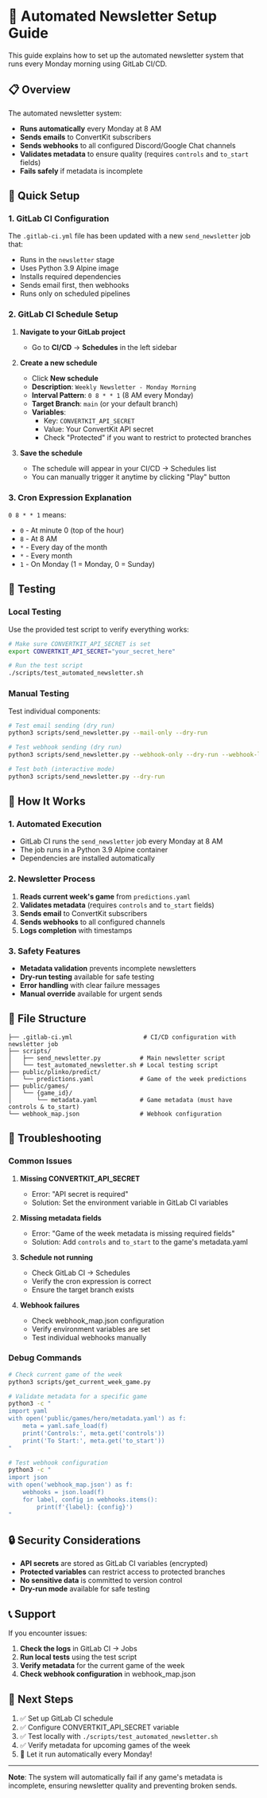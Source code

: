 # 🤖 Automated Newsletter Setup Guide

This guide explains how to set up the automated newsletter system that runs every Monday morning using GitLab CI/CD.

## 📋 Overview

The automated newsletter system:
- **Runs automatically** every Monday at 8 AM
- **Sends emails** to ConvertKit subscribers
- **Sends webhooks** to all configured Discord/Google Chat channels
- **Validates metadata** to ensure quality (requires `controls` and `to_start` fields)
- **Fails safely** if metadata is incomplete

## 🚀 Quick Setup

### 1. GitLab CI Configuration

The `.gitlab-ci.yml` file has been updated with a new `send_newsletter` job that:
- Runs in the `newsletter` stage
- Uses Python 3.9 Alpine image
- Installs required dependencies
- Sends email first, then webhooks
- Runs only on scheduled pipelines

### 2. GitLab CI Schedule Setup

1. **Navigate to your GitLab project**
   - Go to **CI/CD** → **Schedules** in the left sidebar

2. **Create a new schedule**
   - Click **New schedule**
   - **Description**: `Weekly Newsletter - Monday Morning`
   - **Interval Pattern**: `0 8 * * 1` (8 AM every Monday)
   - **Target Branch**: `main` (or your default branch)
   - **Variables**:
     - Key: `CONVERTKIT_API_SECRET`
     - Value: Your ConvertKit API secret
     - Check "Protected" if you want to restrict to protected branches

3. **Save the schedule**
   - The schedule will appear in your CI/CD → Schedules list
   - You can manually trigger it anytime by clicking "Play" button

### 3. Cron Expression Explanation

`0 8 * * 1` means:
- `0` - At minute 0 (top of the hour)
- `8` - At 8 AM
- `*` - Every day of the month
- `*` - Every month
- `1` - On Monday (1 = Monday, 0 = Sunday)

## 🧪 Testing

### Local Testing

Use the provided test script to verify everything works:

```bash
# Make sure CONVERTKIT_API_SECRET is set
export CONVERTKIT_API_SECRET="your_secret_here"

# Run the test script
./scripts/test_automated_newsletter.sh
```

### Manual Testing

Test individual components:

```bash
# Test email sending (dry run)
python3 scripts/send_newsletter.py --mail-only --dry-run

# Test webhook sending (dry run)
python3 scripts/send_newsletter.py --webhook-only --dry-run --webhook-label "test_hook"

# Test both (interactive mode)
python3 scripts/send_newsletter.py --dry-run
```

## 🔧 How It Works

### 1. Automated Execution
- GitLab CI runs the `send_newsletter` job every Monday at 8 AM
- The job runs in a Python 3.9 Alpine container
- Dependencies are installed automatically

### 2. Newsletter Process
1. **Reads current week's game** from `predictions.yaml`
2. **Validates metadata** (requires `controls` and `to_start` fields)
3. **Sends email** to ConvertKit subscribers
4. **Sends webhooks** to all configured channels
5. **Logs completion** with timestamps

### 3. Safety Features
- **Metadata validation** prevents incomplete newsletters
- **Dry-run testing** available for safe testing
- **Error handling** with clear failure messages
- **Manual override** available for urgent sends

## 📁 File Structure

```
├── .gitlab-ci.yml                    # CI/CD configuration with newsletter job
├── scripts/
│   ├── send_newsletter.py           # Main newsletter script
│   └── test_automated_newsletter.sh # Local testing script
├── public/plinko/predict/
│   └── predictions.yaml             # Game of the week predictions
├── public/games/
│   └── {game_id}/
│       └── metadata.yaml            # Game metadata (must have controls & to_start)
└── webhook_map.json                 # Webhook configuration
```

## 🚨 Troubleshooting

### Common Issues

1. **Missing CONVERTKIT_API_SECRET**
   - Error: "API secret is required"
   - Solution: Set the environment variable in GitLab CI variables

2. **Missing metadata fields**
   - Error: "Game of the week metadata is missing required fields"
   - Solution: Add `controls` and `to_start` to the game's metadata.yaml

3. **Schedule not running**
   - Check GitLab CI → Schedules
   - Verify the cron expression is correct
   - Ensure the target branch exists

4. **Webhook failures**
   - Check webhook_map.json configuration
   - Verify environment variables are set
   - Test individual webhooks manually

### Debug Commands

```bash
# Check current game of the week
python3 scripts/get_current_week_game.py

# Validate metadata for a specific game
python3 -c "
import yaml
with open('public/games/hero/metadata.yaml') as f:
    meta = yaml.safe_load(f)
    print('Controls:', meta.get('controls'))
    print('To Start:', meta.get('to_start'))
"

# Test webhook configuration
python3 -c "
import json
with open('webhook_map.json') as f:
    webhooks = json.load(f)
    for label, config in webhooks.items():
        print(f'{label}: {config}')
"
```

## 🔒 Security Considerations

- **API secrets** are stored as GitLab CI variables (encrypted)
- **Protected variables** can restrict access to protected branches
- **No sensitive data** is committed to version control
- **Dry-run mode** available for safe testing

## 📞 Support

If you encounter issues:

1. **Check the logs** in GitLab CI → Jobs
2. **Run local tests** using the test script
3. **Verify metadata** for the current game of the week
4. **Check webhook configuration** in webhook_map.json

## 🎯 Next Steps

1. ✅ Set up GitLab CI schedule
2. ✅ Configure CONVERTKIT_API_SECRET variable
3. ✅ Test locally with `./scripts/test_automated_newsletter.sh`
4. ✅ Verify metadata for upcoming games of the week
5. 🚀 Let it run automatically every Monday!

---

**Note**: The system will automatically fail if any game's metadata is incomplete, ensuring newsletter quality and preventing broken sends.
